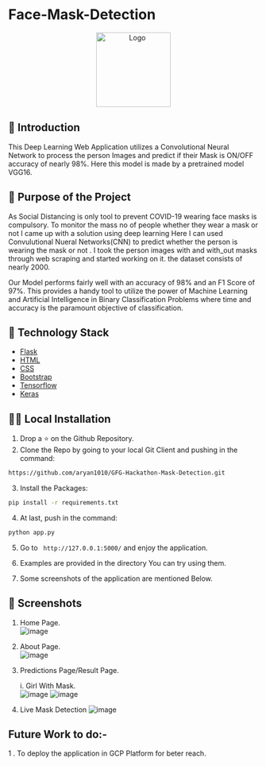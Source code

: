 # Face-Mask-Detection

<p align="center">
  <a href="https://github.com/aryan1010">
    <img src="https://i.pinimg.com/236x/db/d2/0f/dbd20f5f7bdb931ac9183f140a1ad3d1.jpg" alt="Logo" width="150" height="150">
  </a>

## 📌 Introduction

This Deep Learning Web Application utilizes a Convolutional Neural Network to process the person Images and predict if their Mask is ON/OFF accuracy of nearly 98%.
Here this model is made by a pretrained model VGG16.
## 🎯 Purpose of the Project
As Social Distancing is only tool to prevent COVID-19 wearing face masks is compulsory.
To monitor the mass no of people whether they wear a mask or not I came up with a solution using deep learning
Here I can used Convulutional Nueral Networks(CNN) to predict whether the person is wearing the mask or not .
I took the person images with and with_out masks through web scraping and started working on it. the dataset consists of nearly 2000.

Our Model performs fairly well with an accuracy of 98% and an F1 Score of 97%. This provides a handy tool to utilize the power of Machine Learning and Artificial Intelligence in Binary Classification Problems where time and accuracy is the paramount objective of classification.

## 🏁 Technology Stack

* [Flask](https://github.com/pallets/flask)
* [HTML](https://www.w3.org/TR/html52/)
* [CSS](https://developer.mozilla.org/en-US/docs/Web/CSS)
* [Bootstrap](https://getbootstrap.com/)
* [Tensorflow](https://www.tensorflow.org/)
* [Keras](http://keras.io/)

## 🏃‍♂️ Local Installation

1. Drop a ⭐ on the Github Repository. 
2. Clone the Repo by going to your local Git Client and pushing in the command: 

```sh
https://github.com/aryan1010/GFG-Hackathon-Mask-Detection.git
```

3. Install the Packages: 
```sh
pip install -r requirements.txt
```

4. At last, push in the command:
```sh
python app.py
```

5. Go to ` http://127.0.0.1:5000/` and enjoy the application.  

6. Examples are provided in the directory You can try using them.  

7. Some screenshots of the application are mentioned Below.  

## 📜 Screenshots

1. Home Page.   
![image](https://github.com/aryan1010/GFG-Hackathon-Mask-Detection/assets/65810122/397f69f3-d497-4e49-93b7-bd38b8a3e3d9)

2. About Page.  
![image](https://github.com/aryan1010/GFG-Hackathon-Mask-Detection/assets/65810122/f8d50542-c3ca-4775-b943-baccd537a950)

3. Predictions Page/Result Page.  

   i. Girl With Mask.  
![image](https://github.com/aryan1010/GFG-Hackathon-Mask-Detection/assets/65810122/24245f84-a9bf-4fc9-ad0c-db55ed481f49)
![image](https://github.com/aryan1010/GFG-Hackathon-Mask-Detection/assets/65810122/d96bfa92-2cf1-4b87-993c-a306a5689863)

  4. Live Mask Detection
![image](https://github.com/aryan1010/GFG-Hackathon-Mask-Detection/assets/65810122/d96bfa92-2cf1-4b87-993c-a306a5689863)


## Future Work to do:-
1 . To deploy the application in GCP Platform for beter reach.


